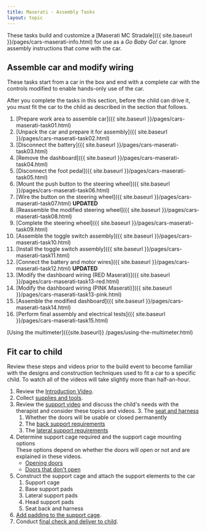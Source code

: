 ```yaml
---
title: Maserati - Assembly Tasks
layout: topic
---
```


These tasks build and customize a [Maserati MC Stradale]({{ site.baseurl }}/pages/cars-maserati-info.html) for use as a _Go Baby Go!_ car. Ignore assembly instructions that come with the car.


## Assemble car and modify wiring

These tasks start from a car in the box and end with a complete car with the controls modified to enable hands-only use of the car. 

After you complete the tasks in this section, before the child can drive it, you must fit the car to the child as described in the  section that follows. 

1. [Prepare work area to assemble car]({{ site.baseurl }}/pages/cars-maserati-task01.html)
1. [Unpack the car and prepare it for assembly]({{ site.baseurl }}/pages/cars-maserati-task02.html)
1. [Disconnect the battery]({{ site.baseurl }}/pages/cars-maserati-task03.html)
1. [Remove the dashboard]({{ site.baseurl }}/pages/cars-maserati-task04.html)
1. [Disconnect the foot pedal]({{ site.baseurl }}/pages/cars-maserati-task05.html)
1. [Mount the push button to the steering wheel]({{ site.baseurl }}/pages/cars-maserati-task06.html)
2. [Wire the button on the steering wheel]({{ site.baseurl }}/pages/cars-maserati-task07.html) **UPDATED**
3. [Reassemble the modified steering wheel]({{ site.baseurl }}/pages/cars-maserati-task08.html)
3. [Complete the steering wheel]({{ site.baseurl }}/pages/cars-maserati-task09.html)
3. [Assemble the toggle switch assembly]({{ site.baseurl }}/pages/cars-maserati-task10.html)
3. [Install the toggle switch assembly]({{ site.baseurl }}/pages/cars-maserati-task11.html)
3. [Connect the battery and motor wires]({{ site.baseurl }}/pages/cars-maserati-task12.html) **UPDATED**
4. [Modify the dashboard wiring (RED Maserati)]({{ site.baseurl }}/pages/cars-maserati-task13-red.html)
4. [Modify the dashboard wiring (PINK Maserati)]({{ site.baseurl }}/pages/cars-maserati-task13-pink.html)
3. [Assemble the modified dashboard]({{ site.baseurl }}/pages/cars-maserati-task14.html)
5. [Perform final assembly and electrical tests]({{ site.baseurl }}/pages/cars-maserati-task15.html)

[Using the multimeter]({{site.baseurl}} /pages/using-the-multimeter.html)

## Fit car to child

Review these steps and videos prior to the build event to become familiar with the designs and construction techniques used to fit a car to a specific child. To watch all of the videos will take slightly more than half-an-hour.

1. Review the [Introduction Video](https://drive.google.com/open?id=0B0qlO3MZowqudVI0aTJzOFN3NTA).
1. Collect [supplies and tools](https://drive.google.com/open?id=0B0qlO3MZowquUVRGOE56WWtzeVk).
1. Review the [support video](https://drive.google.com/open?id=0B0qlO3MZowqubGVYa2p6dGNsUnc) and discuss the child's needs with the therapist and consider these topics and videos.
	3. The [seat and harness](https://drive.google.com/open?id=0B0qlO3MZowqubE8zUjUwbm1HYlU)
	1. Whether the doors will be usable or closed permanently
	2. The [back support requirements](https://drive.google.com/open?id=0B0qlO3MZowquT2pDaWdnWHViUXM)
	3. The [lateral support requirements](https://drive.google.com/open?id=0B0qlO3MZowquVkdMclRsbE1hZFU)
5. Determine support cage required and the support cage mounting options<br>These options depend on whether the doors will open or not and are explained in these videos.
	* [Opening doors](https://drive.google.com/open?id=0B0qlO3MZowqub0RSdmlseDdWakE)
	* [Doors that don't open](https://drive.google.com/open?id=0B0qlO3MZowquTHAyZmYxZU9QejA)
5. Construct the support cage and attach the support elements to the car
	1. Support cage
	2. Base support pads
	3. Lateral support pads
	3. Head support pads
	4. Seat back and harness
5. [Add padding to the support cage](https://drive.google.com/open?id=0B0qlO3MZowquMXpPM3ZHMGdNRkU).
9. Conduct [final check and deliver to child](https://drive.google.com/open?id=0B0qlO3MZowquTTR1WW5TN05qRFk).
